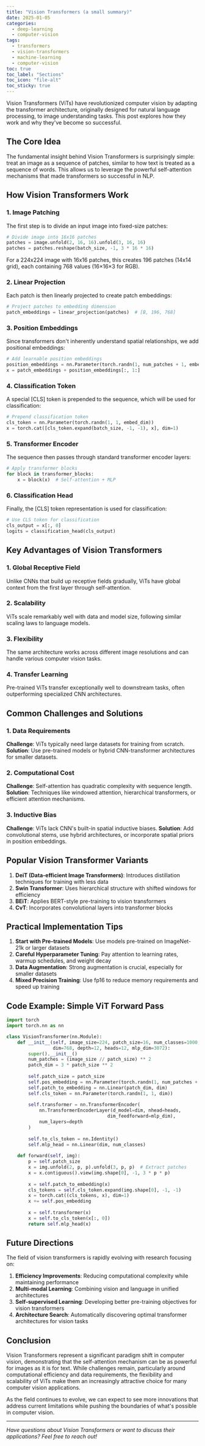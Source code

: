 ```yaml
---
title: "Vision Transformers (a small summary)"
date: 2025-01-05
categories:
  - deep-learning
  - computer-vision
tags:
  - transformers
  - vision-transformers
  - machine-learning
  - computer-vision
toc: true
toc_label: "Sections"
toc_icon: "file-alt"
toc_sticky: true
---
```


Vision Transformers (ViTs) have revolutionized computer vision by adapting the transformer architecture, originally designed for natural language processing, to image understanding tasks. This post explores how they work and why they've become so successful.

## The Core Idea

The fundamental insight behind Vision Transformers is surprisingly simple: treat an image as a sequence of patches, similar to how text is treated as a sequence of words. This allows us to leverage the powerful self-attention mechanisms that made transformers so successful in NLP.

## How Vision Transformers Work

### 1. Image Patching

The first step is to divide an input image into fixed-size patches:

```python
# Divide image into 16x16 patches
patches = image.unfold(2, 16, 16).unfold(3, 16, 16)
patches = patches.reshape(batch_size, -1, 3 * 16 * 16)
```

For a 224x224 image with 16x16 patches, this creates 196 patches (14x14 grid), each containing 768 values (16×16×3 for RGB).

### 2. Linear Projection

Each patch is then linearly projected to create patch embeddings:

```python
# Project patches to embedding dimension
patch_embeddings = linear_projection(patches)  # [B, 196, 768]
```

### 3. Position Embeddings

Since transformers don't inherently understand spatial relationships, we add positional embeddings:

```python
# Add learnable position embeddings
position_embeddings = nn.Parameter(torch.randn(1, num_patches + 1, embed_dim))
x = patch_embeddings + position_embeddings[:, 1:]
```

### 4. Classification Token

A special [CLS] token is prepended to the sequence, which will be used for classification:

```python
# Prepend classification token
cls_token = nn.Parameter(torch.randn(1, 1, embed_dim))
x = torch.cat([cls_token.expand(batch_size, -1, -1), x], dim=1)
```

### 5. Transformer Encoder

The sequence then passes through standard transformer encoder layers:

```python
# Apply transformer blocks
for block in transformer_blocks:
    x = block(x)  # Self-attention + MLP
```

### 6. Classification Head

Finally, the [CLS] token representation is used for classification:

```python
# Use CLS token for classification
cls_output = x[:, 0]
logits = classification_head(cls_output)
```

## Key Advantages of Vision Transformers

### 1. Global Receptive Field
Unlike CNNs that build up receptive fields gradually, ViTs have global context from the first layer through self-attention.

### 2. Scalability
ViTs scale remarkably well with data and model size, following similar scaling laws to language models.

### 3. Flexibility
The same architecture works across different image resolutions and can handle various computer vision tasks.

### 4. Transfer Learning
Pre-trained ViTs transfer exceptionally well to downstream tasks, often outperforming specialized CNN architectures.

## Common Challenges and Solutions

### 1. Data Requirements
**Challenge**: ViTs typically need large datasets for training from scratch.
**Solution**: Use pre-trained models or hybrid CNN-transformer architectures for smaller datasets.

### 2. Computational Cost
**Challenge**: Self-attention has quadratic complexity with sequence length.
**Solution**: Techniques like windowed attention, hierarchical transformers, or efficient attention mechanisms.

### 3. Inductive Bias
**Challenge**: ViTs lack CNN's built-in spatial inductive biases.
**Solution**: Add convolutional stems, use hybrid architectures, or incorporate spatial priors in position embeddings.

## Popular Vision Transformer Variants

1. **DeiT (Data-efficient Image Transformers)**: Introduces distillation techniques for training with less data
2. **Swin Transformer**: Uses hierarchical structure with shifted windows for efficiency
3. **BEiT**: Applies BERT-style pre-training to vision transformers
4. **CvT**: Incorporates convolutional layers into transformer blocks

## Practical Implementation Tips

1. **Start with Pre-trained Models**: Use models pre-trained on ImageNet-21k or larger datasets
2. **Careful Hyperparameter Tuning**: Pay attention to learning rates, warmup schedules, and weight decay
3. **Data Augmentation**: Strong augmentation is crucial, especially for smaller datasets
4. **Mixed Precision Training**: Use fp16 to reduce memory requirements and speed up training

## Code Example: Simple ViT Forward Pass

```python
import torch
import torch.nn as nn

class VisionTransformer(nn.Module):
    def __init__(self, image_size=224, patch_size=16, num_classes=1000, 
                 dim=768, depth=12, heads=12, mlp_dim=3072):
        super().__init__()
        num_patches = (image_size // patch_size) ** 2
        patch_dim = 3 * patch_size ** 2
        
        self.patch_size = patch_size
        self.pos_embedding = nn.Parameter(torch.randn(1, num_patches + 1, dim))
        self.patch_to_embedding = nn.Linear(patch_dim, dim)
        self.cls_token = nn.Parameter(torch.randn(1, 1, dim))
        
        self.transformer = nn.TransformerEncoder(
            nn.TransformerEncoderLayer(d_model=dim, nhead=heads, 
                                     dim_feedforward=mlp_dim),
            num_layers=depth
        )
        
        self.to_cls_token = nn.Identity()
        self.mlp_head = nn.Linear(dim, num_classes)
    
    def forward(self, img):
        p = self.patch_size
        x = img.unfold(2, p, p).unfold(3, p, p)  # Extract patches
        x = x.contiguous().view(img.shape[0], -1, 3 * p * p)
        
        x = self.patch_to_embedding(x)
        cls_tokens = self.cls_token.expand(img.shape[0], -1, -1)
        x = torch.cat((cls_tokens, x), dim=1)
        x += self.pos_embedding
        
        x = self.transformer(x)
        x = self.to_cls_token(x[:, 0])
        return self.mlp_head(x)
```

## Future Directions

The field of vision transformers is rapidly evolving with research focusing on:

1. **Efficiency Improvements**: Reducing computational complexity while maintaining performance
2. **Multi-modal Learning**: Combining vision and language in unified architectures
3. **Self-supervised Learning**: Developing better pre-training objectives for vision transformers
4. **Architecture Search**: Automatically discovering optimal transformer architectures for vision tasks

## Conclusion

Vision Transformers represent a significant paradigm shift in computer vision, demonstrating that the self-attention mechanism can be as powerful for images as it is for text. While challenges remain, particularly around computational efficiency and data requirements, the flexibility and scalability of ViTs make them an increasingly attractive choice for many computer vision applications.

As the field continues to evolve, we can expect to see more innovations that address current limitations while pushing the boundaries of what's possible in computer vision.

---

*Have questions about Vision Transformers or want to discuss their applications? Feel free to reach out!*